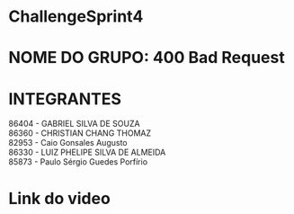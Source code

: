 # ChallengeSprint4

<h1> NOME DO GRUPO: 400 Bad Request </h1>

<h1>INTEGRANTES</h1>
86404 - GABRIEL SILVA DE SOUZA <br>
86360 - CHRISTIAN CHANG THOMAZ <br>
82953 - Caio Gonsales Augusto <br>
86330 - LUIZ PHELIPE SILVA DE ALMEIDA <br>
85873 - Paulo Sérgio Guedes Porfírio <br>

<h1> Link do video </h1>
<a> <a/>
